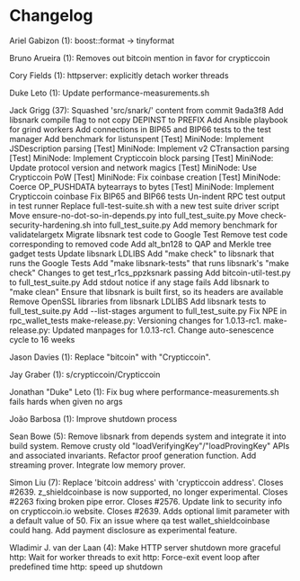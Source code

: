 Changelog
=========

Ariel Gabizon (1):
      boost::format -> tinyformat

Bruno Arueira (1):
      Removes out bitcoin mention in favor for crypticcoin

Cory Fields (1):
      httpserver: explicitly detach worker threads

Duke Leto (1):
      Update performance-measurements.sh

Jack Grigg (37):
      Squashed 'src/snark/' content from commit 9ada3f8
      Add libsnark compile flag to not copy DEPINST to PREFIX
      Add Ansible playbook for grind workers
      Add connections in BIP65 and BIP66 tests to the test manager
      Add benchmark for listunspent
      [Test] MiniNode: Implement JSDescription parsing
      [Test] MiniNode: Implement v2 CTransaction parsing
      [Test] MiniNode: Implement Crypticcoin block parsing
      [Test] MiniNode: Update protocol version and network magics
      [Test] MiniNode: Use Crypticcoin PoW
      [Test] MiniNode: Fix coinbase creation
      [Test] MiniNode: Coerce OP_PUSHDATA bytearrays to bytes
      [Test] MiniNode: Implement Crypticcoin coinbase
      Fix BIP65 and BIP66 tests
      Un-indent RPC test output in test runner
      Replace full-test-suite.sh with a new test suite driver script
      Move ensure-no-dot-so-in-depends.py into full_test_suite.py
      Move check-security-hardening.sh into full_test_suite.py
      Add memory benchmark for validatelargetx
      Migrate libsnark test code to Google Test
      Remove test code corresponding to removed code
      Add alt_bn128 to QAP and Merkle tree gadget tests
      Update libsnark LDLIBS
      Add "make check" to libsnark that runs the Google Tests
      Add "make libsnark-tests" that runs libsnark's "make check"
      Changes to get test_r1cs_ppzksnark passing
      Add bitcoin-util-test.py to full_test_suite.py
      Add stdout notice if any stage fails
      Add libsnark to "make clean"
      Ensure that libsnark is built first, so its headers are available
      Remove OpenSSL libraries from libsnark LDLIBS
      Add libsnark tests to full_test_suite.py
      Add --list-stages argument to full_test_suite.py
      Fix NPE in rpc_wallet_tests
      make-release.py: Versioning changes for 1.0.13-rc1.
      make-release.py: Updated manpages for 1.0.13-rc1.
      Change auto-senescence cycle to 16 weeks

Jason Davies (1):
      Replace "bitcoin" with "Crypticcoin".

Jay Graber (1):
      s/crypticcoin/Crypticcoin

Jonathan "Duke" Leto (1):
      Fix bug where performance-measurements.sh fails hards when given no args

João Barbosa (1):
      Improve shutdown process

Sean Bowe (5):
      Remove libsnark from depends system and integrate it into build system.
      Remove crusty old "loadVerifyingKey"/"loadProvingKey" APIs and associated invariants.
      Refactor proof generation function.
      Add streaming prover.
      Integrate low memory prover.

Simon Liu (7):
      Replace 'bitcoin address' with 'crypticcoin address'.
      Closes #2639. z_shieldcoinbase is now supported, no longer experimental.
      Closes #2263 fixing broken pipe error.
      Closes #2576. Update link to security info on crypticcoin.io website.
      Closes #2639. Adds optional limit parameter with a default value of 50.
      Fix an issue where qa test wallet_shieldcoinbase could hang.
      Add payment disclosure as experimental feature.

Wladimir J. van der Laan (4):
      Make HTTP server shutdown more graceful
      http: Wait for worker threads to exit
      http: Force-exit event loop after predefined time
      http: speed up shutdown

